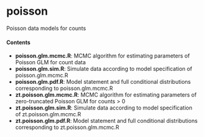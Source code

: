 # poisson

Poisson data models for counts

#### Contents

- **poisson.glm.mcmc.R**: MCMC algorithm for estimating parameters of Poisson GLM for count data
- **poisson.glm.sim.R**: Simulate data according to model specification of poisson.glm.mcmc.R
- **poisson.glm.pdf.R**: Model statement and full conditional distributions corresponding to poisson.glm.mcmc.R
- **zt.poisson.glm.mcmc.R**: MCMC algorithm for estimating parameters of zero-truncated Poisson GLM for counts > 0
- **zt.poisson.glm.sim.R**: Simulate data according to model specification of zt.poisson.glm.mcmc.R
- **zt.poisson.glm.pdf.R**: Model statement and full conditional distributions corresponding to zt.poisson.glm.mcmc.R

